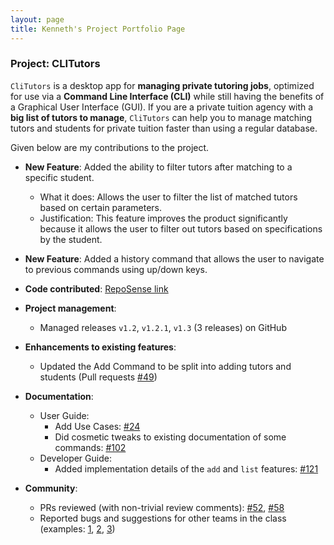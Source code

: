 ```yaml
---
layout: page
title: Kenneth's Project Portfolio Page
---
```


### Project: CLITutors

`CliTutors` is a desktop app for **managing private tutoring jobs**, optimized for use via a **Command Line Interface (CLI)** while still having the benefits of a Graphical User Interface (GUI). If you are a private tuition agency with a **big list of tutors to manage**, `CliTutors` can help you to manage matching tutors and students for private tuition faster than using a regular database.

Given below are my contributions to the project.

* **New Feature**: Added the ability to filter tutors after matching to a specific student.
  * What it does: Allows the user to filter the list of matched tutors based on certain parameters.
  * Justification: This feature improves the product significantly because it allows the user to filter out tutors based on specifications by the student.

* **New Feature**: Added a history command that allows the user to navigate to previous commands using up/down keys.

* **Code contributed**: [RepoSense link](https://nus-cs2103-ay2122s1.github.io/tp-dashboard/?search=&sort=groupTitle&sortWithin=title&timeframe=commit&mergegroup=&groupSelect=groupByRepos&breakdown=true&checkedFileTypes=docs~functional-code~test-code~other&since=2021-09-17&tabOpen=true&tabType=authorship&tabAuthor=knotstoks&tabRepo=AY2122S1-CS2103T-T17-2%2Ftp%5Bmaster%5D&authorshipIsMergeGroup=false&authorshipFileTypes=docs~functional-code~test-code&authorshipIsBinaryFileTypeChecked=false)

* **Project management**:
  * Managed releases `v1.2`, `v1.2.1`, `v1.3` (3 releases) on GitHub

* **Enhancements to existing features**:
  * Updated the Add Command to be split into adding tutors and students (Pull requests [\#49](https://github.com/AY2122S1-CS2103T-T17-2/tp/pull/49))

* **Documentation**:
  * User Guide:
    * Add Use Cases: [\#24](https://github.com/AY2122S1-CS2103T-T17-2/tp/pull/24)
    * Did cosmetic tweaks to existing documentation of some commands: [\#102](https://github.com/AY2122S1-CS2103T-T17-2/tp/pull/102)
  * Developer Guide:
    * Added implementation details of the `add` and `list` features: [\#121](https://github.com/AY2122S1-CS2103T-T17-2/tp/pull/121)

* **Community**:
  * PRs reviewed (with non-trivial review comments): [\#52](https://github.com/AY2122S1-CS2103T-T17-2/tp/pull/52), [\#58](https://github.com/AY2122S1-CS2103T-T17-2/tp/pull/58)
  * Reported bugs and suggestions for other teams in the class (examples: [1](https://github.com/knotstoks/ped/issues/2), [2](https://github.com/knotstoks/ped/issues/4), [3](https://github.com/knotstoks/ped/issues/5))
